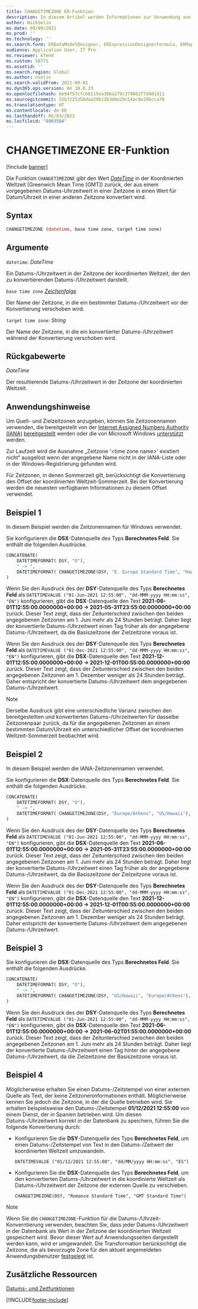 ```yaml
---
title: CHANGETIMEZONE ER-Funktion
description: In diesem Artikel werden Informationen zur Verwendung von CHANGETIMEZONE bei der elektronischen Berichterstellung (EB) bereitgestellt.
author: NickSelin
ms.date: 09/09/2021
ms.prod: ''
ms.technology: ''
ms.search.form: ERDataModelDesigner, ERExpressionDesignerFormula, ERMappedFormatDesigner, ERModelMappingDesigner
audience: Application User, IT Pro
ms.reviewer: kfend
ms.custom: 58771
ms.assetid: ''
ms.search.region: Global
ms.author: nselin
ms.search.validFrom: 2021-09-01
ms.dyn365.ops.version: AX 10.0.23
ms.openlocfilehash: be94f57cfcb6115ea386a279c379662f7d401d11
ms.sourcegitcommit: 52b7225350daa29b1263d8e29c54ac9e20bcca70
ms.translationtype: HT
ms.contentlocale: de-DE
ms.lasthandoff: 06/03/2022
ms.locfileid: "8903584"
---
```

# <a name="changetimezone-er-function"></a>CHANGETIMEZONE ER-Funktion

[!include [banner](../includes/banner.md)]

Die Funktion `CHANGETIMEZONE` gibt den Wert *[DateTime](er-formula-supported-data-types-primitive.md#datetime)* in der Koordinierten Weltzeit (Greenwich Mean Time \[GMT\]) zurück, der aus einem vorgegebenen Datums-Uhrzeitwert in einer Zeitzone in einen Wert für Datum/Uhrzeit in einer anderen Zeitzone konvertiert wird.

## <a name="syntax"></a>Syntax

```vb
CHANGETIMEZONE (datetime, base time zone, target time zone)
```

## <a name="arguments"></a>Argumente

`datetime`: *DateTime*

Ein Datums-/Uhrzeitwert in der Zeitzone der koordinierten Weltzeit, der den zu konvertierenden Datums-/Uhrzeitwert darstellt.

`base time zone` *[Zeichenfolge](er-formula-supported-data-types-primitive.md#string)*

Der Name der Zeitzone, in die ein bestimmter Datums-/Uhrzeitwert vor der Konvertierung verschoben wird.

`target time zone`: *String*

Der Name der Zeitzone, in die ein konvertierter Datums-/Uhrzeitwert während der Konvertierung verschoben wird.

## <a name="return-values"></a>Rückgabewerte

*DateTime*

Der resultierende Datums-/Uhrzeitwert in der Zeitzone der koordinierten Weltzeit.

## <a name="usage-notes"></a>Anwendungshinweise

Um Quell- und Zielzeitzonen anzugeben, können Sie Zeitzonennamen verwenden, die bereitgestellt von der [ Internet Assigned Numbers Authority (IANA)](https://www.iana.org/) [bereitgestellt](https://data.iana.org/time-zones/releases/) werden oder die von Microsoft Windows [ unterstützt](/windows-hardware/manufacture/desktop/default-time-zones) werden.

Zur Laufzeit wird die Ausnahme „Zeitzone '\<time zone name\>' existiert nicht“ ausgelöst wenn der angegebene Name nicht in der IANA-Liste oder in der Windows-Registrierung gefunden wird.

Für Zeitzonen, in denen Sommerzeit gilt, berücksichtigt die Konvertierung den Offset der koordinierten Weltzeit-Sommerzeit. Bei der Konvertierung werden die neuesten verfügbaren Informationen zu diesem Offset verwendet.

## <a name="example-1"></a>Beispiel 1

In diesem Beispiel werden die Zeitzonennamen für Windows verwendet.

Sie konfigurieren die **DSX**-Datenquelle des Typs **Berechnetes Feld**. Sie enthält die folgenden Ausdrücke.

```vb
CONCATENATE(
    DATETIMEFORMAT( DSY, "O"), 
    " -> ", 
    DATETIMEFORMAT( CHANGETIMEZONE(DSY, "E. Europe Standard Time", "Hawaiian Standard Time"), "O")
)
```

Wenn Sie den Ausdruck des der **DSY**-Datenquelle des Typs **Berechnetes Feld** als `DATETIMEVALUE ("01-Jun-2021 12:55:00", "dd-MMM-yyyy HH:mm:ss", "EN")` konfigurieren, gibt die **DSX**-Datenquelle den Text **2021-06-01T12:55:00.0000000+00:00 -> 2021-05-31T23:55:00.0000000+00:00** zurück. Dieser Text zeigt, dass der Zeitunterschied zwischen den beiden angegebenen Zeitzonen am 1. Juni mehr als 24 Stunden beträgt. Daher liegt der konvertierte Datums-/Uhrzeitwert einen Tag früher als der angegebene Datums-/Uhrzeitwert, da die Basiszeitzone der Zielzeitzone voraus ist.

Wenn Sie den Ausdruck des der **DSY**-Datenquelle des Typs **Berechnetes Feld** als `DATETIMEVALUE ("01-Dec-2021 12:55:00", "dd-MMM-yyyy HH:mm:ss", "EN")` konfigurieren, gibt die **DSX**-Datenquelle den Text **2021-12-01T12:55:00.0000000+00:00 -> 2021-12-01T00:55:00.0000000+00:00** zurück. Dieser Text zeigt, dass der Zeitunterschied zwischen den beiden angegebenen Zeitzonen am 1. Dezember weniger als 24 Stunden beträgt. Daher entspricht der konvertierte Datums-/Uhrzeitwert dem angegebenen Datums-/Uhrzeitwert.

> [!NOTE]
> Derselbe Ausdruck gibt eine unterschiedliche Varianz zwischen den bereitgestellten und konvertierten Datums-/Uhrzeitwerten für dasselbe Zeitzonenpaar zurück, da für die angegebenen Zeitzonen an einem bestimmten Datum/Uhrzeit ein unterschiedlicher Offset der koordinierten Weltzeit-Sommerzeit beobachtet wird.

## <a name="example-2"></a>Beispiel 2

In diesem Beispiel werden die IANA-Zeitzonennamen verwendet.

Sie konfigurieren die **DSX**-Datenquelle des Typs **Berechnetes Feld**. Sie enthält die folgenden Ausdrücke.

```vb
CONCATENATE(
    DATETIMEFORMAT( DSY, "O"), 
    " -> ", 
    DATETIMEFORMAT( CHANGETIMEZONE(DSY, "Europe/Athens", "US/Hawaii"), "O")
)
```

Wenn Sie den Ausdruck des der **DSY**-Datenquelle des Typs **Berechnetes Feld** als `DATETIMEVALUE ("01-Jun-2021 12:55:00", "dd-MMM-yyyy HH:mm:ss", "EN")` konfigurieren, gibt die **DSX**-Datenquelle den Text **2021-06-01T12:55:00.0000000+00:00 -> 2021-05-31T23:55:00.0000000+00:00** zurück. Dieser Text zeigt, dass der Zeitunterschied zwischen den beiden angegebenen Zeitzonen am 1. Juni mehr als 24 Stunden beträgt. Daher liegt der konvertierte Datums-/Uhrzeitwert einen Tag früher als der angegebene Datums-/Uhrzeitwert, da die Basiszeitzone der Zielzeitzone voraus ist.

Wenn Sie den Ausdruck des der **DSY**-Datenquelle des Typs **Berechnetes Feld** als `DATETIMEVALUE ("01-Dec-2021 12:55:00", "dd-MMM-yyyy HH:mm:ss", "EN")` konfigurieren, gibt die **DSX**-Datenquelle den Text **2021-12-01T12:55:00.0000000+00:00 -> 2021-12-01T00:55:00.0000000+00:00** zurück. Dieser Text zeigt, dass der Zeitunterschied zwischen den beiden angegebenen Zeitzonen am 1. Dezember weniger als 24 Stunden beträgt. Daher entspricht der konvertierte Datums-/Uhrzeitwert dem angegebenen Datums-/Uhrzeitwert.

## <a name="example-3"></a>Beispiel 3

Sie konfigurieren die **DSX**-Datenquelle des Typs **Berechnetes Feld**. Sie enthält die folgenden Ausdrücke.

```vb
CONCATENATE(
    DATETIMEFORMAT( DSY, "O"), 
    " -> ", 
    DATETIMEFORMAT( CHANGETIMEZONE(DSY, "US/Hawaii", "Europe/Athens"), "O")
)
```

Wenn Sie den Ausdruck des der **DSY**-Datenquelle des Typs **Berechnetes Feld** als `DATETIMEVALUE ("01-Jun-2021 12:55:00", "dd-MMM-yyyy HH:mm:ss", "EN")` konfigurieren, gibt die **DSX**-Datenquelle den Text **2021-06-01T12:55:00.0000000+00:00 -> 2021-06-02T01:55:00.0000000+00:00** zurück. Dieser Text zeigt, dass der Zeitunterschied zwischen den beiden angegebenen Zeitzonen am 1. Juni mehr als 24 Stunden beträgt. Daher liegt der konvertierte Datums-/Uhrzeitwert einen Tag hinter der angegebene Datums-/Uhrzeitwert, da die Zielzeitzone der Basiszeitzone voraus ist.

## <a name="example-4"></a>Beispiel 4

Möglicherweise erhalten Sie einen Datums-/Zeitstempel von einer externen Quelle als Text, der keine Zeitzoneninformationen enthält. Möglicherweise kennen Sie jedoch die Zeitzone, in der die Quelle betrieben wird. Sie erhalten beispielsweise den Datums-/Zeitstempel **01/12/2021 12:55:00** von einem Dienst, der in Spanien betrieben wird. Um diesen Datums-/Uhrzeitwert korrekt in der Datenbank zu speichern, führen Sie die folgende Konvertierung durch:

- Konfigurieren Sie die **DSY**-Datenquelle des Typs **Berechnetes Feld**, um einen Datums-/Zeitstempel von Text in den Datums-/Zeitwert der koordinierten Weltzeit umzuwandeln.

    `DATETIMEVALUE ("01/12/2021 12:55:00", "dd/MM/yyyy HH:mm:ss", "ES")`

- Konfigurieren Sie die **DSX**-Datenquelle des Typs **Berechnetes Feld**, um den konvertierten Datums-/Uhrzeitwert in die koordinierte Weltzeit als Datums-/Uhrzeitwert der Zeitzone der externen Quelle zu verschieben.

    `CHANGETIMEZONE(DSY, "Romance Standard Time", "GMT Standard Time")`

> [!NOTE]
> Wenn Sie die `CHANGETIMEZONE`-Funktion für die Datums-/Uhrzeit-Konverntierung verwenden, beachten Sie, dass jeder Datums-/Uhrzeitwert in der Datenbank als Wert in der Zeitzone der koordinierten Weltzeit gespeichert wird. Bevor dieser Wert auf Anwendungsseiten dargestellt werden kann, wird er umgewandelt. Die Transformation berücksichtigt die Zeitzone, die als bevorzugte Zone für den aktuell angemeldeten Anwendungsbenutzer [festgelegt](../../fin-ops/organization-administration/tasks/set-users-preferred-time-zone.md) ist.

## <a name="additional-resources"></a>Zusätzliche Ressourcen

[Datums- und Zeitfunktionen](er-functions-category-datetime.md)

[!INCLUDE[footer-include](../../../includes/footer-banner.md)]
